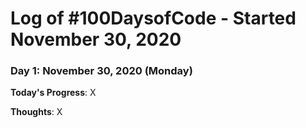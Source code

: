 # Log of #100DaysofCode - Started November 30, 2020

### Day 1: November 30, 2020 (Monday)
**Today's Progress**: X

**Thoughts**: X
